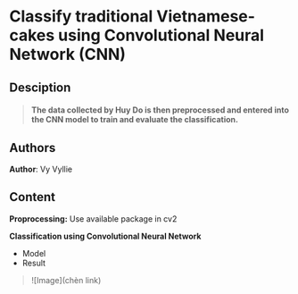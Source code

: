 # Classify traditional Vietnamese-cakes using Convolutional Neural Network (CNN)

## Desciption
>#### The data collected by Huy Do is then preprocessed and entered into the CNN model to train and evaluate the classification.

## Authors
**Author**: Vy Vyllie

## Content
**Proprocessing:** Use available package in cv2

**Classification using Convolutional Neural Network**
* Model
* Result
>  ![Image](chèn link)
